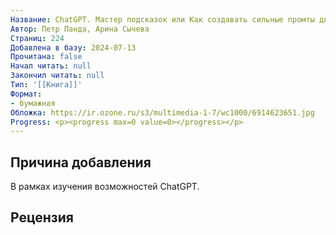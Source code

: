 ```yaml
---
Название: ChatGPT. Мастер подсказок или Как создавать сильные промты для нейросети
Автор: Петр Панда, Арина Сычева
Страниц: 224
Добавлена в базу: 2024-07-13
Прочитана: false
Начал читать: null
Закончил читать: null
Тип: '[[Книга]]'
Формат:
- бумажная
Обложка: https://ir.ozone.ru/s3/multimedia-1-7/wc1000/6914623651.jpg
Progress: <p><progress max=0 value=0></progress></p>
---
```

## Причина добавления

В рамках изучения возможностей ChatGPT.

## Рецензия